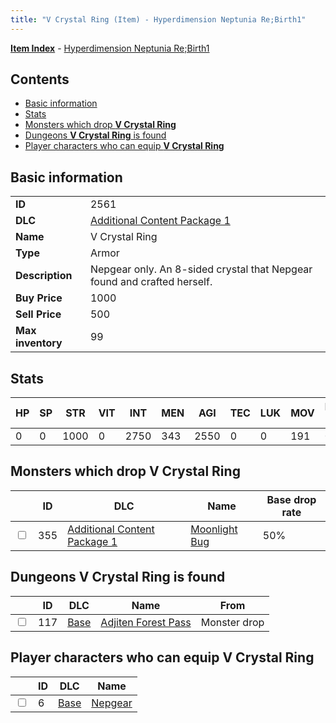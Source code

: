 ```yaml
---
title: "V Crystal Ring (Item) - Hyperdimension Neptunia Re;Birth1"
---
```


[**Item Index**](/neptunia/rb1/item/index.html) - [Hyperdimension Neptunia Re;Birth1](/neptunia/rb1)

## Contents

- [Basic information](#basic-information)
- [Stats](#stats)
- [Monsters which drop **V Crystal Ring**](#monsters-which-drop-v-crystal-ring)
- [Dungeons **V Crystal Ring** is found](#dungeons-v-crystal-ring-is-found)
- [Player characters who can equip **V Crystal Ring**](#player-characters-who-can-equip-v-crystal-ring)

## Basic information

|   |   |
| -- | -- |
| **ID** | 2561 |
| **DLC** | [Additional Content Package 1](/neptunia/rb1/dlc/10-pack1.html) |
| **Name** | V Crystal Ring |
| **Type** | Armor |
| **Description** | Nepgear only. An 8-sided crystal that Nepgear found and crafted herself. |
| **Buy Price** | 1000 |
| **Sell Price** | 500 |
| **Max inventory** | 99 |

## Stats

| HP | SP | STR | VIT | INT | MEN | AGI | TEC | LUK | MOV | Fire res. | Ice res. | Wind res. | Lightning res. |
| -- | -- | --- | --- | --- | --- | --- | --- | --- | --- | --------- | -------- | --------- | -------------- |
| 0 | 0 | 1000 | 0 | 2750 | 343 | 2550 | 0 | 0 | 191 | 0 | 0 | 0 | 0 |

## Monsters which drop **V Crystal Ring**

|    | ID | DLC | Name | Base drop rate |
| -- | -- | --- | ---- | -------------- |
| <input type="checkbox" id="rb1-monster-10-355" class="trackbox" /> | 355 | [Additional Content Package 1](/neptunia/rb1/dlc/10-pack1.html) | [Moonlight Bug](/neptunia/rb1/monster/10-355-moonlight-bug.html) | 50% |

## Dungeons **V Crystal Ring** is found

|    | ID | DLC | Name | From |
| -- | -- | --- | ---- | ---- |
| <input type="checkbox" id="rb1-dungeon-1-117" class="trackbox" /> | 117 | [Base](/neptunia/rb1/dlc/1-base.html) | [Adjiten Forest Pass](/neptunia/rb1/dungeon/1-117-adjiten-forest-pass.html) | Monster drop |

## Player characters who can equip **V Crystal Ring**

|    | ID | DLC | Name |
| -- | -- | --- | ---- |
| <input type="checkbox" id="rb1-player-1-6" class="trackbox" /> | 6 | [Base](/neptunia/rb1/dlc/1-base.html) | [Nepgear](/neptunia/rb1/player/1-6-nepgear.html) |